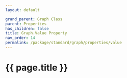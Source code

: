 ```yaml
---
layout: default

grand_parent: Graph Class
parent: Properties
has_children: false
title: Graph.Value Property
nav_order: 14
permalink: /package/standard/graph/properties/value
---
```

# {{ page.title }}

